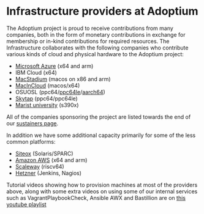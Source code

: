 # Infrastructure providers at Adoptium

The Adoptium project is proud to receive contributions from many companies, both in the form of monetary contributions in exchange for membership or in-kind contributions for required resources. The Infrastructure collaborates with the following companies who contribute various kinds of cloud and physical hardware to the Adoptium project:

- [Microsoft Azure](https://portal.azure.com) (x64 and arm)
- IBM Cloud (x64)
- [MacStadium](https://portal.macstadium.com/login) (macos on x86 and arm)
- [MacInCloud](https://portal.macincloud.com) (macos/x64)
- OSUOSL (ppc64/[ppc64le](https://openpower-openstack.osuosl.org/auth/login/)/[aarch64](https://arm-openstack.osuosl.org/auth/login/))
- [Skytap](https://cloud.skytap.com) (ppc64/ppc64le)
- [Marist university](https://linuxone.cloud.marist.edu/oss/#/login) (s390x)

All of the companies sponsoring the project are listed towards the end of our
[sustainers page](https://adoptium.net/en-GB/sustainers).

In addition we have some additional capacity primarily for some of the less common platforms:

- [Siteox](https://www.siteox.com) (Solaris/SPARC)
- [Amazon AWS](https://console.aws.amazon.com/) (x64 and arm)
- [Scaleway](https://console.scaleway.com/login) (riscv64)
- [Hetzner](https://console.hetzner.com) (Jenkins, Nagios)

Tutorial videos showing how to provision machines at most of the providers
above, along with some extra videos on using some of our internal services
such as VagrantPlaybookCheck, Ansible AWX and Bastillion are on
[this youtube playlist](https://www.youtube.com/watch?v=M60qElYGQLg&list=PL5XaxCIAi_2nUIzlEc4iaDS0iOViwWhzT)

